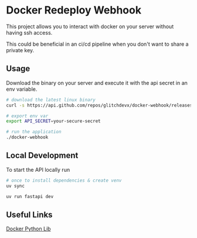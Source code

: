 # Docker Redeploy Webhook

This project allows you to interact with docker on your server without having ssh access.

This could be beneficial in an ci/cd pipeline when you don't want to share a private key.

## Usage

Download the binary on your server and execute it with the api secret in an env variable.

```bash
# download the latest linux binary
curl -s https://api.github.com/repos/glitchdevx/docker-webhook/releases/latest | grep -w "browser_download_url" | grep -e "ubuntu" | sed -E 's/.*: "(.*)"/\1/' | xargs wget

# export env var
export API_SECRET=your-secure-secret

# run the application
./docker-webhook
```

## Local Development

To start the API locally run

```bash
# once to install dependencies & create venv
uv sync

uv run fastapi dev
```

## Useful Links
[Docker Python Lib](https://docker-py.readthedocs.io/en/stable/)
